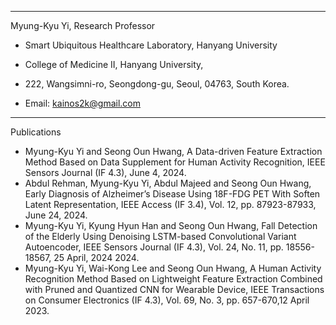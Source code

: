 ---------------------------------------------------------------- 
Myung-Kyu Yi, Research Professor 
- Smart Ubiquitous Healthcare Laboratory, Hanyang University 
- College of Medicine II, Hanyang University,
- 222, Wangsimni-ro, Seongdong-gu, Seoul, 04763, South Korea. 

- Email: kainos2k@gmail.com  
----------------------------------------------------------------

Publications

- Myung-Kyu Yi and Seong Oun Hwang, A Data-driven Feature Extraction Method Based on Data Supplement for Human Activity Recognition, IEEE Sensors Journal (IF 4.3), June 4, 2024.
- Abdul Rehman, Myung-Kyu Yi, Abdul Majeed and Seong Oun Hwang, Early Diagnosis of Alzheimer’s Disease Using 18F-FDG PET With Soften Latent Representation, IEEE Access (IF 3.4), Vol. 12, pp. 87923-87933, June 24, 2024.
- Myung-Kyu Yi, Kyung Hyun Han and Seong Oun Hwang, Fall Detection of the Elderly Using Denoising LSTM-based Convolutional Variant Autoencoder, IEEE Sensors Journal (IF 4.3), Vol. 24, No. 11, pp. 18556-18567, 25 April, 2024 2024.
- Myung-Kyu Yi, Wai-Kong Lee and Seong Oun Hwang, A Human Activity Recognition Method Based on Lightweight Feature Extraction Combined with Pruned and Quantized CNN for Wearable Device, IEEE Transactions on Consumer Electronics (IF 4.3), Vol. 69, No. 3, pp. 657-670,12 April 2023.




<!---
MyungKyuYi/MyungKyuYi is a ✨ special ✨ repository because its `README.md` (this file) appears on your GitHub profile.
You can click the Preview link to take a look at your changes.
--->
